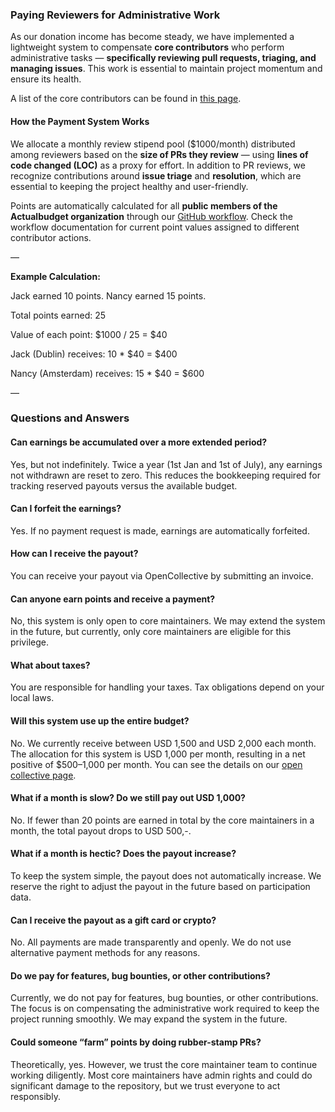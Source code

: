 ### Paying Reviewers for Administrative Work

As our donation income has become steady, we have implemented a lightweight system to compensate **core contributors** who perform administrative tasks — **specifically reviewing pull requests, triaging, and managing issues**. This work is essential to maintain project momentum and ensure its health.

A list of the core contributors can be found in [this page](https://github.com/orgs/actualbudget/people).

#### How the Payment System Works

We allocate a monthly review stipend pool ($1000/month) distributed among reviewers based on the **size of PRs they review** — using **lines of code changed (LOC)** as a proxy for effort. In addition to PR reviews, we recognize contributions around **issue triage** and **resolution**, which are essential to keeping the project healthy and user-friendly.

Points are automatically calculated for all **public members of the Actualbudget organization** through our [GitHub workflow](https://github.com/actualbudget/actual/blob/master/.github/scripts/count-points.mjs). Check the workflow documentation for current point values assigned to different contributor actions.

—

**Example Calculation:**

Jack earned 10 points. Nancy earned 15 points.

Total points earned: 25

Value of each point: $1000 / 25 = $40

Jack (Dublin) receives: 10 * $40 = $400

Nancy (Amsterdam) receives: 15 * $40 = $600

—

### Questions and Answers

#### Can earnings be accumulated over a more extended period?

Yes, but not indefinitely. Twice a year (1st Jan and 1st of July), any earnings not withdrawn are reset to zero. This reduces the bookkeeping required for tracking reserved payouts versus the available budget.

#### Can I forfeit the earnings?

Yes. If no payment request is made, earnings are automatically forfeited.

#### How can I receive the payout?

You can receive your payout via OpenCollective by submitting an invoice.

#### Can anyone earn points and receive a payment?

No, this system is only open to core maintainers. We may extend the system in the future, but currently, only core maintainers are eligible for this privilege.

#### What about taxes?

You are responsible for handling your taxes. Tax obligations depend on your local laws.

#### Will this system use up the entire budget?

No. We currently receive between USD 1,500 and USD 2,000 each month. The allocation for this system is USD 1,000 per month, resulting in a net positive of $500–1,000 per month. You can see the details on our [open collective page](https://opencollective.com/actual).

#### What if a month is slow? Do we still pay out USD 1,000?

No. If fewer than 20 points are earned in total by the core maintainers in a month, the total payout drops to USD 500,-.

#### What if a month is hectic? Does the payout increase?

To keep the system simple, the payout does not automatically increase. We reserve the right to adjust the payout in the future based on participation data.

#### Can I receive the payout as a gift card or crypto?

No. All payments are made transparently and openly. We do not use alternative payment methods for any reasons.

#### Do we pay for features, bug bounties, or other contributions?

Currently, we do not pay for features, bug bounties, or other contributions. The focus is on compensating the administrative work required to keep the project running smoothly. We may expand the system in the future.

#### Could someone “farm” points by doing rubber-stamp PRs?

Theoretically, yes. However, we trust the core maintainer team to continue working diligently. Most core maintainers have admin rights and could do significant damage to the repository, but we trust everyone to act responsibly.
